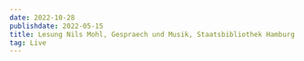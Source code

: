 ```yaml
---
date: 2022-10-28
publishdate: 2022-05-15
title: Lesung Nils Mohl, Gespraech und Musik, Staatsbibliothek Hamburg
tag: Live
---
```

